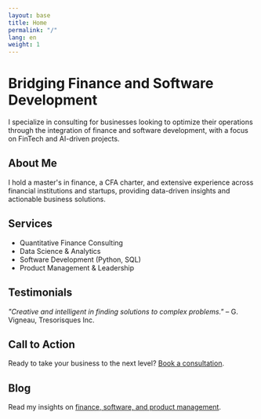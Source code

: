 ```yaml
---
layout: base
title: Home
permalink: "/"
lang: en
weight: 1
---
```


# Bridging Finance and Software Development

I specialize in consulting for businesses looking to optimize their operations
 through the integration of finance and software development, with a focus on
  FinTech and AI-driven projects.

## About Me

I hold a master's in finance, a CFA charter, and extensive experience across 
financial institutions and startups, providing data-driven insights and 
actionable business solutions.

## Services

- Quantitative Finance Consulting
- Data Science & Analytics
- Software Development (Python, SQL)
- Product Management & Leadership

## Testimonials

*"Creative and intelligent in finding solutions to complex problems."* – G. Vigneau, Tresorisques Inc.

## Call to Action

Ready to take your business to the next level? [Book a consultation](https://cal.com/jplr8922/introcall).

## Blog

Read my insights on [finance, software, and product management](en/blog/).